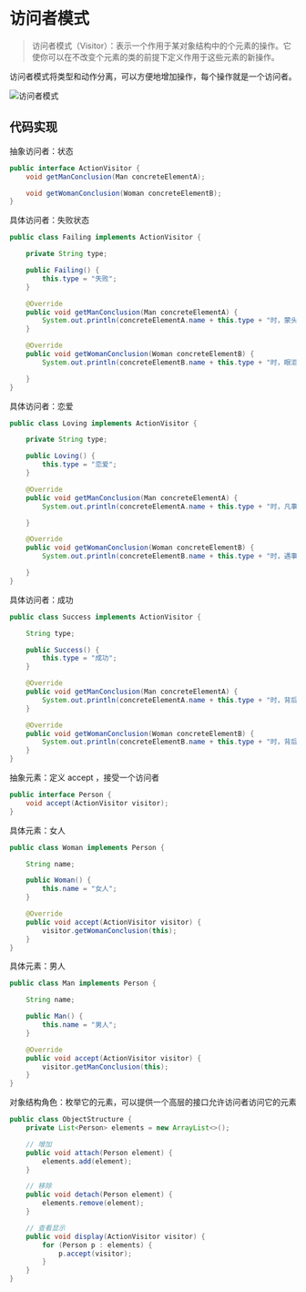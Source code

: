 # 访问者模式

>访问者模式（Visitor）：表示一个作用于某对象结构中的个元素的操作。它使你可以在不改变个元素的类的前提下定义作用于这些元素的新操作。

访问者模式将类型和动作分离，可以方便地增加操作，每个操作就是一个访问者。

![访问者模式](https://note.youdao.com/yws/public/resource/fb63e88819e0de2bc8a59f7f002e0843/xmlnote/6CC4FF88D86F4F9E97C491E165F7542F/18108)


## 代码实现

抽象访问者：状态

```java
public interface ActionVisitor {
    void getManConclusion(Man concreteElementA);

    void getWomanConclusion(Woman concreteElementB);
}

```

具体访问者：失败状态

```java
public class Failing implements ActionVisitor {

    private String type;

    public Failing() {
        this.type = "失败";
    }

    @Override
    public void getManConclusion(Man concreteElementA) {
        System.out.println(concreteElementA.name + this.type + "时，蒙头喝酒，谁也不用劝！");
    }

    @Override
    public void getWomanConclusion(Woman concreteElementB) {
        System.out.println(concreteElementB.name + this.type + "时，眼泪汪汪，谁也劝不住！");

    }
}
```

具体访问者：恋爱

```java
public class Loving implements ActionVisitor {

    private String type;

    public Loving() {
        this.type = "恋爱";
    }

    @Override
    public void getManConclusion(Man concreteElementA) {
        System.out.println(concreteElementA.name + this.type + "时，凡事不懂也要装懂！");

    }

    @Override
    public void getWomanConclusion(Woman concreteElementB) {
        System.out.println(concreteElementB.name + this.type + "时，遇事懂也装不懂！");

    }
}

```

 具体访问者：成功

```java
public class Success implements ActionVisitor {

    String type;

    public Success() {
        this.type = "成功";
    }

    @Override
    public void getManConclusion(Man concreteElementA) {
        System.out.println(concreteElementA.name + this.type + "时，背后多半有一个伟大的女人！");
    }

    @Override
    public void getWomanConclusion(Woman concreteElementB) {
        System.out.println(concreteElementB.name + this.type + "时，背后大多有一个不成功的男人！");
    }
}

```

抽象元素：定义 accept ，接受一个访问者

```java
public interface Person {
    void accept(ActionVisitor visitor);
}
```

具体元素：女人

```java
public class Woman implements Person {

    String name;

    public Woman() {
        this.name = "女人";
    }

    @Override
    public void accept(ActionVisitor visitor) {
        visitor.getWomanConclusion(this);
    }
}
```

具体元素：男人

```java
public class Man implements Person {

    String name;

    public Man() {
        this.name = "男人";
    }

    @Override
    public void accept(ActionVisitor visitor) {
        visitor.getManConclusion(this);
    }
}
```
对象结构角色：枚举它的元素，可以提供一个高层的接口允许访问者访问它的元素

```java
public class ObjectStructure {
    private List<Person> elements = new ArrayList<>();

    // 增加
    public void attach(Person element) {
        elements.add(element);
    }

    // 移除
    public void detach(Person element) {
        elements.remove(element);
    }

    // 查看显示
    public void display(ActionVisitor visitor) {
        for (Person p : elements) {
            p.accept(visitor);
        }
    }
}
```